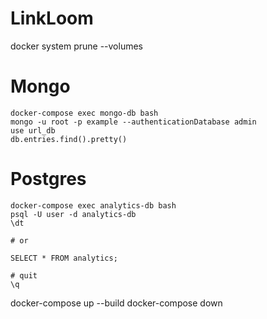 # LinkLoom


docker system prune --volumes

# Mongo
```
docker-compose exec mongo-db bash
mongo -u root -p example --authenticationDatabase admin
use url_db
db.entries.find().pretty()
```

# Postgres

```
docker-compose exec analytics-db bash
psql -U user -d analytics-db
\dt

# or

SELECT * FROM analytics;

# quit
\q 
```

docker-compose up --build
docker-compose down